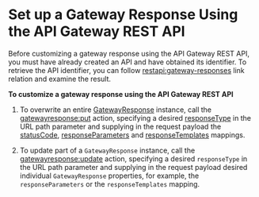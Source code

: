 # Set up a Gateway Response Using the API Gateway REST API<a name="set-up-gateway-response-using-the-api"></a>

 Before customizing a gateway response using the API Gateway REST API, you must have already created an API and have obtained its identifier\. To retrieve the API identifier, you can follow [restapi:gateway\-responses](https://docs.aws.amazon.com/apigateway/api-reference/link-relation/restapi-gateway-responses/) link relation and examine the result\. 

**To customize a gateway response using the API Gateway REST API**

1. To overwrite an entire [GatewayResponse](https://docs.aws.amazon.com/apigateway/api-reference/resource/gateway-response/) instance, call the [gatewayresponse:put](https://docs.aws.amazon.com/apigateway/api-reference/link-relation/gatewayresponse-put/) action, specifying a desired [responseType](https://docs.aws.amazon.com/apigateway/api-reference/resource/gateway-response/#responseType) in the URL path parameter and supplying in the request payload the [statusCode](https://docs.aws.amazon.com/apigateway/api-reference/resource/gateway-response/#statusCode), [responseParameters](https://docs.aws.amazon.com/apigateway/api-reference/resource/gateway-response/#responseParameters) and [responseTemplates](https://docs.aws.amazon.com/apigateway/api-reference/resource/gateway-response/#responseTemplates) mappings\.

1. To update part of a `GatewayResponse` instance, call the [gatewayresponse:update](https://docs.aws.amazon.com/apigateway/api-reference/link-relation/gatewayresponse-update/) action, specifying a desired `responseType` in the URL path parameter and supplying in the request payload desired individual `GatewayResponse` properties, for example, the `responseParameters` or the `responseTemplates` mapping\.